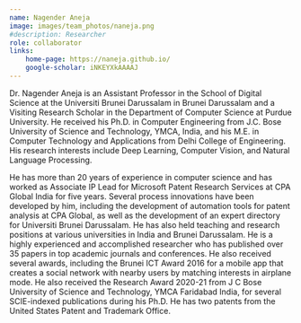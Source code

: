 ```yaml
---
name: Nagender Aneja
image: images/team_photos/naneja.png
#description: Researcher
role: collaborator
links:
    home-page: https://naneja.github.io/
    google-scholar: iNKEYXkAAAAJ
---
```


Dr. Nagender Aneja is an Assistant Professor in the School of Digital Science at the Universiti Brunei Darussalam in Brunei Darussalam and a Visiting Research Scholar in the Department of Computer Science at Purdue University. He received his Ph.D. in Computer Engineering from J.C. Bose University of Science and Technology, YMCA, India, and his M.E. in Computer Technology and Applications from Delhi College of Engineering. His research interests include Deep Learning, Computer Vision, and Natural Language Processing.

He has more than 20 years of experience in computer science and has worked as Associate IP Lead for Microsoft Patent Research Services at CPA Global India for five years. Several process innovations have been developed by him, including the development of automation tools for patent analysis at CPA Global, as well as the development of an expert directory for Universiti Brunei Darussalam. He has also held teaching and research positions at various universities in India and Brunei Darussalam. He is a highly experienced and accomplished researcher who has published over 35 papers in top academic journals and conferences. He also received several awards, including the Brunei ICT Award 2016 for a mobile app that creates a social network with nearby users by matching interests in airplane mode. He also received the Research Award 2020-21 from J C Bose University of Science and Technology, YMCA Faridabad India, for several SCIE-indexed publications during his Ph.D. He has two patents from the United States Patent and Trademark Office.
